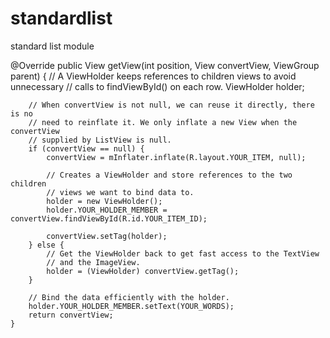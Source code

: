 standardlist
============

standard list module 


@Override
	public View getView(int position, View convertView, ViewGroup parent) {
		// A ViewHolder keeps references to children views to avoid unnecessary
		// calls to findViewById() on each row.
		ViewHolder holder;

		// When convertView is not null, we can reuse it directly, there is no
		// need to reinflate it. We only inflate a new View when the convertView
		// supplied by ListView is null.
		if (convertView == null) {
			convertView = mInflater.inflate(R.layout.YOUR_ITEM, null);

			// Creates a ViewHolder and store references to the two children
			// views we want to bind data to.
			holder = new ViewHolder();
			holder.YOUR_HOLDER_MEMBER = convertView.findViewById(R.id.YOUR_ITEM_ID);

			convertView.setTag(holder);
		} else {
			// Get the ViewHolder back to get fast access to the TextView
			// and the ImageView.
			holder = (ViewHolder) convertView.getTag();
		}

		// Bind the data efficiently with the holder.
		holder.YOUR_HOLDER_MEMBER.setText(YOUR_WORDS);
		return convertView;
	}
